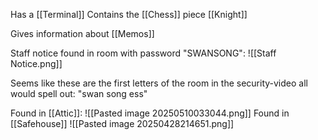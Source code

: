 Has a [[Terminal]]
Contains the [[Chess]] piece [[Knight]]

Gives information about [[Memos]]

Staff notice found in room with password "SWANSONG": ![[Staff Notice.png]]

Seems like these are the first letters of the room in the security-video
all would spell out:
"swan song ess"

Found in [[Attic]]:
![[Pasted image 20250510033044.png]]
Found in [[Safehouse]]
![[Pasted image 20250428214651.png]]